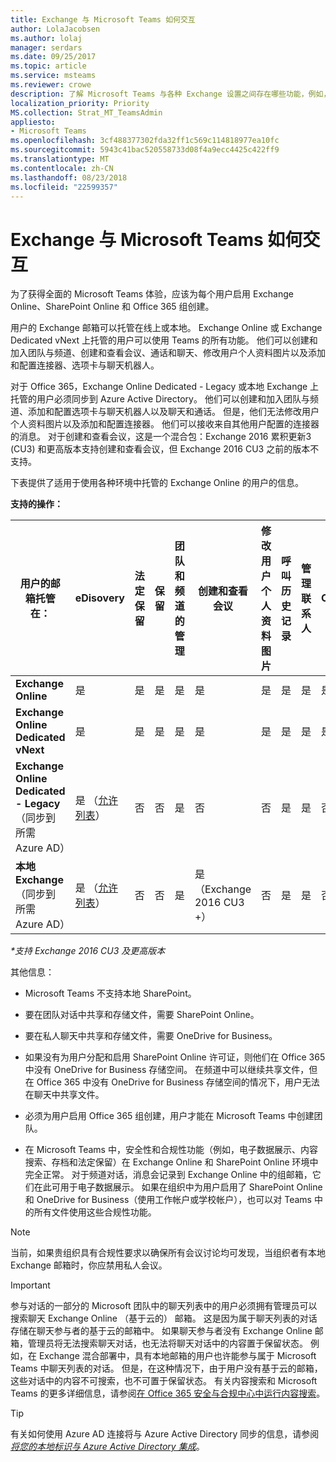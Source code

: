```yaml
---
title: Exchange 与 Microsoft Teams 如何交互
author: LolaJacobsen
ms.author: lolaj
manager: serdars
ms.date: 09/25/2017
ms.topic: article
ms.service: msteams
ms.reviewer: crowe
description: 了解 Microsoft Teams 与各种 Exchange 设置之间存在哪些功能，例如，创建和加入团队、创建频道等。
localization_priority: Priority
MS.collection: Strat_MT_TeamsAdmin
appliesto:
- Microsoft Teams
ms.openlocfilehash: 3cf488377302fda32ff1c569c114818977ea10fc
ms.sourcegitcommit: 5943c41bac520558733d08f4a9ecc4425c422ff9
ms.translationtype: MT
ms.contentlocale: zh-CN
ms.lasthandoff: 08/23/2018
ms.locfileid: "22599357"
---
```

<a name="how-exchange-and-microsoft-teams-interact"></a>Exchange 与 Microsoft Teams 如何交互 
=========================================

为了获得全面的 Microsoft Teams 体验，应该为每个用户启用 Exchange Online、SharePoint Online 和 Office 365 组创建。

用户的 Exchange 邮箱可以托管在线上或本地。 Exchange Online 或 Exchange Dedicated vNext 上托管的用户可以使用 Teams 的所有功能。 他们可以创建和加入团队与频道、创建和查看会议、通话和聊天、修改用户个人资料图片以及添加和配置连接器、选项卡与聊天机器人。

对于 Office 365，Exchange Online Dedicated - Legacy 或本地 Exchange 上托管的用户必须同步到 Azure Active Directory。 他们可以创建和加入团队与频道、添加和配置选项卡与聊天机器人以及聊天和通话。 但是，他们无法修改用户个人资料图片以及添加和配置连接器。 他们可以接收来自其他用户配置的连接器的消息。 对于创建和查看会议，这是一个混合包：Exchange 2016 累积更新3 (CU3) 和更高版本支持创建和查看会议，但 Exchange 2016 CU3 之前的版本不支持。

下表提供了适用于使用各种环境中托管的 Exchange Online 的用户的信息。

**支持的操作：** 

| 用户的邮箱托管在： | eDisovery| 法定保留 | 保留| 团队和频道的管理 |创建和查看会议| 修改用户个人资料图片 | 呼叫历史记录 | 管理联系人 | 访问 Outlook 联系人 | 语音邮件 |添加和配置连接器|添加和配置选项卡|添加和配置聊天机器人| 
|---|---|---|---|---|---|---|---|---|---|---|---|---|---|
|**Exchange Online**|是|是|是|是|是|是|是|是|是|是|是|是|是|
|**Exchange Online Dedicated vNext**|是|是|是|是|是|是|是|是|是|是|是|是|是|
|**Exchange Online Dedicated - Legacy**（同步到所需 Azure AD）|是 （[允许列表](https://support.office.com/en-us/article/searching-cloud-based-mailboxes-for-on-premises-users-in-office-365-3f7dde1a-a8ea-4366-86da-8ee6777f357c?ui=en-US&rs=en-US&ad=US)）|否|否|是|否|否|是|是|否|是 （Exchange 2013 +）|否|是|是|
|**本地 Exchange**（同步到所需 Azure AD）|是 （[允许列表](https://support.office.com/en-us/article/searching-cloud-based-mailboxes-for-on-premises-users-in-office-365-3f7dde1a-a8ea-4366-86da-8ee6777f357c?ui=en-US&rs=en-US&ad=US)）|否|否|是|是 （Exchange 2016 CU3 +）|否|是|是|否|是 （Exchange 2013 +）|否|否|是|
                                                            
*\*支持 Exchange 2016 CU3 及更高版本*

其他信息：

-   Microsoft Teams 不支持本地 SharePoint。

-   要在团队对话中共享和存储文件，需要 SharePoint Online。

-   要在私人聊天中共享和存储文件，需要 OneDrive for Business。

-   如果没有为用户分配和启用 SharePoint Online 许可证，则他们在 Office 365 中没有 OneDrive for Business 存储空间。 在频道中可以继续共享文件，但在 Office 365 中没有 OneDrive for Business 存储空间的情况下，用户无法在聊天中共享文件。

-   必须为用户启用 Office 365 组创建，用户才能在 Microsoft Teams 中创建团队。

-   在 Microsoft Teams 中，安全性和合规性功能（例如，电子数据展示、内容搜索、存档和法定保留）在 Exchange Online 和 SharePoint Online 环境中完全正常。 对于频道对话，消息会记录到 Exchange Online 中的组邮箱，它们在此可用于电子数据展示。 如果在组织中为用户启用了 SharePoint Online 和 OneDrive for Business（使用工作帐户或学校帐户），也可以对 Teams 中的所有文件使用这些合规性功能。

> [!NOTE]
> 当前，如果贵组织具有合规性要求以确保所有会议讨论均可发现，当组织者有本地 Exchange 邮箱时，你应禁用私人会议。

> [!IMPORTANT]
  参与对话的一部分的 Microsoft 团队中的聊天列表中的用户必须拥有管理员可以搜索聊天 Exchange Online （基于云的） 邮箱。 这是因为属于聊天列表的对话存储在聊天参与者的基于云的邮箱中。 如果聊天参与者没有 Exchange Online 邮箱，管理员将无法搜索聊天对话，也无法将聊天对话中的内容置于保留状态。 例如，在 Exchange 混合部署中，具有本地邮箱的用户也许能参与属于 Microsoft Teams 中聊天列表的对话。 但是，在这种情况下，由于用户没有基于云的邮箱，这些对话中的内容不可搜索，也不可置于保留状态。 有关内容搜索和 Microsoft Teams 的更多详细信息，请参阅[在 Office 365 安全与合规中心中运行内容搜索](https://support.office.com/article/Run-a-Content-Search-in-the-Office-365-Security-Compliance-Center-61852fd9-fe8a-4880-a339-cb19ed3bff4a)。

> [!TIP]
  有关如何使用 Azure AD 连接将与 Azure Active Directory 同步的信息，请参阅[*将您的本地标识与 Azure Active Directory 集成*](https://go.microsoft.com/fwlink/?linkid=854600)。
